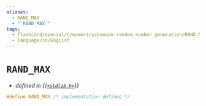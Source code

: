 ```yaml
---
aliases:
  - RAND_MAX
  - "`RAND_MAX`"
tags:
  - flashcard/special/C/numerics/pseudo-random_number_generation/RAND_MAX
  - language/in/English
---
```


# `RAND_MAX`

- _defined in {{[`<stdlib.h>`](../../../../general/C%20standard%20library.md)}}_ <!--SR:!2025-08-21,497,310-->

```C
#define RAND_MAX /* implementation defined */
```
